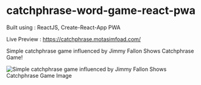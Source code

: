 # catchphrase-word-game-react-pwa

Built using : ReactJS, Create-React-App PWA

Live Preview : https://catchphrase.motasimfoad.com/

Simple catchphrase game influenced by Jimmy Fallon Shows Catchphrase Game!


![Simple catchphrase game influenced by Jimmy Fallon Shows Catchphrase Game Image](https://motasimfoad.com/webasset/catchphrase/1.png)
